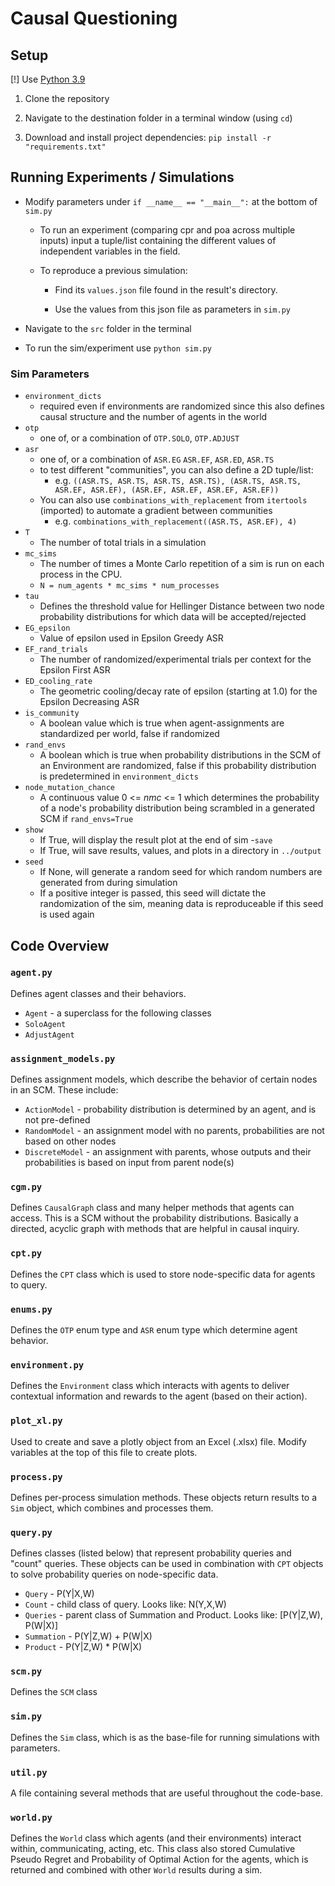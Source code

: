 
#  Causal Questioning

## Setup

[!] Use [Python 3.9](https://www.python.org/downloads/)

1. Clone the repository

2. Navigate to the destination folder in a terminal window (using `cd`)

3. Download and install project dependencies: `pip install -r "requirements.txt"`

## Running Experiments / Simulations

- Modify parameters under `if __name__ == "__main__":` at the bottom of `sim.py`
	- To run an experiment (comparing cpr and poa across multiple inputs) input a tuple/list containing the different values of independent variables in the field.

	- To reproduce a previous simulation:
		- Find its `values.json` file found in the result's directory.

		- Use the values from this json file as parameters in `sim.py`
	

- Navigate to the `src` folder in the terminal

- To run the sim/experiment use `python sim.py`

### Sim Parameters
- `environment_dicts`
	- required even if environments are randomized since this also defines causal structure and the number of agents in the world
- `otp`
	- one of, or a combination of `OTP.SOLO`, `OTP.ADJUST`
- `asr`
	- one of, or a combination of `ASR.EG` `ASR.EF`, `ASR.ED`, `ASR.TS`
	- to test different "communities", you can also define a 2D tuple/list:
		- e.g. `((ASR.TS, ASR.TS, ASR.TS, ASR.TS), (ASR.TS, ASR.TS, ASR.EF, ASR.EF), (ASR.EF, ASR.EF, ASR.EF, ASR.EF))`
	- You can also use `combinations_with_replacement` from `itertools` (imported) to automate a gradient between communities
		- e.g. `combinations_with_replacement((ASR.TS, ASR.EF), 4)`
- `T`
	- The number of total trials in a simulation
- `mc_sims`
	- The number of times a Monte Carlo repetition of a sim is run on each process in the CPU.
	- `N = num_agents * mc_sims * num_processes`
- `tau`
	- Defines the threshold value for Hellinger Distance between two node probability distributions for which data will be accepted/rejected
- `EG_epsilon`
	- Value of epsilon used in Epsilon Greedy ASR
- `EF_rand_trials`
	- The number of randomized/experimental trials per context for the Epsilon First ASR
- `ED_cooling_rate`
	- The geometric cooling/decay rate of epsilon (starting at 1.0) for the Epsilon Decreasing ASR
- `is_community`
	- A boolean value which is true when agent-assignments are standardized per world, false if randomized
- `rand_envs`
	- A boolean which is true when probability distributions in the SCM of an Environment are randomized, false if this probability distribution is predetermined in `environment_dicts`
- `node_mutation_chance`
	- A continuous value 0 <= _nmc_ <= 1 which determines the probability of a node's probability distribution being scrambled in a generated SCM if `rand_envs=True`
- `show`
	- If True, will display the result plot at the end of sim
-`save`
	- If True, will save results, values, and plots in a directory in `../output`
- `seed`
	- If None, will generate a random seed for which random numbers are generated from during simulation
	- If a positive integer is passed, this seed will dictate the randomization of the sim, meaning data is reproduceable if this seed is used again

## Code Overview
### `agent.py`
Defines agent classes and their behaviors.
- `Agent` - a superclass for the following classes
- `SoloAgent`
- `AdjustAgent` 
### `assignment_models.py`
Defines assignment models, which describe the behavior of certain nodes in an SCM. These include:
- `ActionModel` - probability distribution is determined by an agent, and is not pre-defined
- `RandomModel` - an assignment model with no parents, probabilities are not based on other nodes
- `DiscreteModel` - an assignment with parents, whose outputs and their probabilities is based on input from parent node(s)
### `cgm.py`
Defines `CausalGraph` class and many helper methods that agents can access. This is a SCM without the probability distributions. Basically a directed, acyclic graph with methods that are helpful in causal inquiry.
### `cpt.py`
Defines the `CPT` class which is used to store node-specific data for agents to query.
### `enums.py`
Defines the `OTP` enum type and `ASR` enum type which determine agent behavior.
### `environment.py`
Defines the `Environment` class which interacts with agents to deliver contextual information and rewards to the agent (based on their action).
### `plot_xl.py`
Used to create and save a plotly object from an Excel (.xlsx) file. Modify variables at the top of this file to create plots.
### `process.py`
Defines per-process simulation methods. These objects return results to a `Sim` object, which combines and processes them.
### `query.py`
Defines classes (listed below) that represent probability queries and "count" queries. These objects can be used in combination with `CPT` objects to solve probability queries on node-specific data.
- `Query` - P(Y|X,W)
- `Count` - child class of query. Looks like: N(Y,X,W)
- `Queries` - parent class of Summation and Product. Looks like: [P(Y|Z,W), P(W|X)]
- `Summation` - P(Y|Z,W) + P(W|X) 
- `Product` - P(Y|Z,W) * P(W|X)
### `scm.py`
Defines the `SCM` class
### `sim.py`
Defines the `Sim` class, which is as the base-file for running simulations with parameters.
### `util.py`
A file containing several methods that are useful throughout the code-base.
### `world.py`
Defines the `World` class which agents (and their environments) interact within, communicating, acting, etc. This class also stored Cumulative Pseudo Regret and Probability of Optimal Action for the agents, which is returned and combined with other `World` results during a sim.